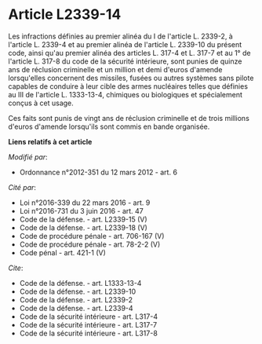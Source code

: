 # Article L2339-14

Les infractions définies au premier alinéa du I de l'article L. 2339-2, à l'article L. 2339-4 et au premier alinéa de
l'article L. 2339-10 du présent code, ainsi qu'au premier alinéa des articles L. 317-4 et L. 317-7 et au 1° de l'article L.
317-8 du code de la sécurité intérieure, sont punies de quinze ans de réclusion criminelle et un million et demi d'euros
d'amende lorsqu'elles concernent des missiles, fusées ou autres systèmes sans pilote capables de conduire à leur cible des
armes nucléaires telles que définies au III de l'article L. 1333-13-4, chimiques ou biologiques et spécialement conçus à cet
usage. 

Ces faits sont punis de vingt ans de réclusion criminelle et de trois millions d'euros d'amende lorsqu'ils sont commis en
bande organisée.

**Liens relatifs à cet article**

_Modifié par_:

  - Ordonnance n°2012-351 du 12 mars 2012 - art. 6

_Cité par_:

  - Loi n°2016-339 du 22 mars 2016 - art. 9
  - Loi n°2016-731 du 3 juin 2016 - art. 47
  - Code de la défense. - art. L2339-15 (V)
  - Code de la défense. - art. L2339-18 (V)
  - Code de procédure pénale - art. 706-167 (V)
  - Code de procédure pénale - art. 78-2-2 (V)
  - Code pénal - art. 421-1 (V)

_Cite_:

  - Code de la défense. - art. L1333-13-4
  - Code de la défense. - art. L2339-10
  - Code de la défense. - art. L2339-2
  - Code de la défense. - art. L2339-4
  - Code de la sécurité intérieure - art. L317-4
  - Code de la sécurité intérieure - art. L317-7
  - Code de la sécurité intérieure - art. L317-8
